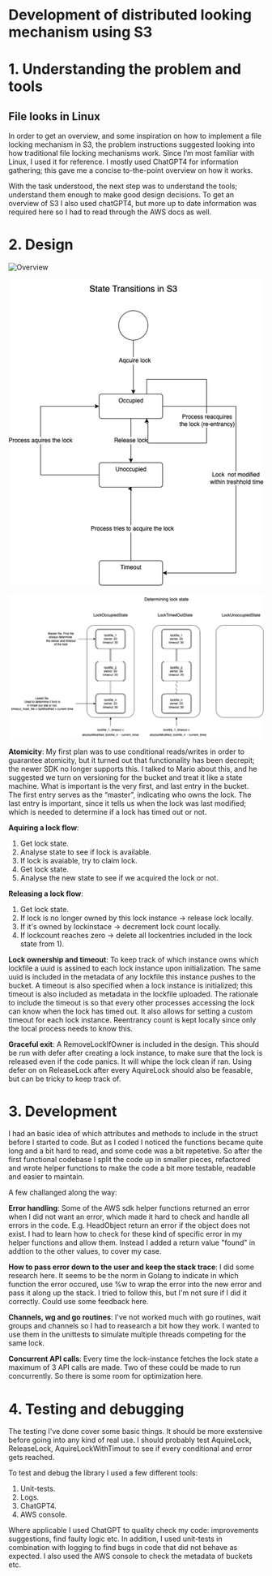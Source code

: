 # Development of distributed looking mechanism using S3

# 1. Understanding the problem and tools

## File looks in Linux

In order to get an overview, and some inspiration on how to implement a file locking mechanism in S3, the problem instructions suggested looking into how traditional file locking mechanisms work. Since I’m most familiar with Linux, I used it for reference. I mostly used ChatGPT4 for information gathering; this gave me a concise to-the-point overview on how it works.

With the task understood, the next step was to understand the tools; understand them enough to make good design decisions. To get an overview of S3 I also used chatGPT4, but more up to date information was required here so I had to read through the AWS docs as well.

# 2. Design

![Overview](diagrams/overview.drawio.png.png)


![State transitions](diagrams/state_transitions.drawio.png)


![State representation in S3](diagrams/bucket_representation.drawio.png)

**Atomicity**:
My first plan was to use conditional reads/writes in order to guarantee atomicity, but it turned out that functionality has been decrepit; the newer SDK no longer supports this. I talked to Mario about this, and he suggested we turn on versioning for the bucket and treat it like a state machine. What is important is the very first, and last entry in the bucket. The first entry serves as the “master”, indicating who owns the lock. The last entry is important, since it tells us when the lock was last modified; which is needed to determine if a lock has timed out or not.

**Aquiring a lock flow**:
1. Get lock state.
2. Analyse state to see if lock is available.
3. If lock is avaiable, try to claim lock.
4. Get lock state.
5. Analyse the new state to see if we acquired the lock or not.

**Releasing a lock flow**:
1. Get lock state.
2. If lock is no longer owned by this lock instance -> release lock locally.
3. If it's owned by lockinstace -> decrement lock count locally.
4. If lockcount reaches zero -> delete all lockentries included in the lock state from 1).

**Lock ownership and timeout**:
To keep track of which instance owns which lockfile a uuid is assined to each lock instance upon initialization. The same uuid is included in the metadata of any lockfile this instance pushes to the bucket. A timeout is also specified when a lock instance is initialized; this timeout is also included as metadata in the lockfile uploaded. The rationale to include the timeout is so that every other processes accessing the lock can know when the lock has timed out. It also allows for setting a custom timeout for each lock instance. Reentrancy count is kept locally since only the local process needs to know this.

**Graceful exit**:
A RemoveLockIfOwner is included in the design. This should be run with defer after creating a lock instance, to make sure that the lock is released even if the code panics. It will whipe the lock clean if ran. Using defer on on ReleaseLock after every AquireLock should also be feasable, but can be tricky to keep track of.

# 3. Development

I had an basic idea of which attributes and methods to include in the struct before I started to code. But as I coded I noticed the functions became quite long and a bit hard to read, and some code was a bit repetetive. So after the first functional codebase I split the code up in smaller pieces, refactored and wrote helper functions to make the code a bit more testable, readable and easier to maintain.

A few challanged along the way:

**Error handling**:
Some of the AWS sdk helper functions returned an error when I did not want an error, which made it hard to check and handle all errors in the code. E.g. HeadObject return an error if the object does not exist. I had to learn how to check for these kind of specific error in my helper functions and allow them. Instead I added a return value "found" in addtion to the other values, to cover my case.

**How to pass error down to the user and keep the stack trace**:
I did some research here. It seems to be the norm in Golang to indicate in which function the error occured, use %w to wrap the error into the new error and pass it along up the stack. I tried to follow this, but I'm not sure if I did it correctly. Could use some feedback here.

**Channels, wg and go routines**:
I've not worked much with go routines, wait groups and channels so I had to reasearch a bit how they work. I wanted to use them in the unittests to simulate multiple threads competing for the same lock.

**Concurrent API calls**:
Every time the lock-instance fetches the lock state a maximum of 3 API calls are made. Two of these could be made to run concurrently.
So there is some room for optimization here.


# 4. Testing and debugging 

The testing I've done cover some basic things. It should be more exstensive before going into any kind of real use.
I should probably test AquireLock, ReleaseLock, AquireLockWithTimout to see if every conditional and error gets reached.

To test and debug the library I used a few different tools:

1. Unit-tests.
1. Logs.
1. ChatGPT4.
1. AWS console.

Where applicable I used ChatGPT to quality check my code: improvements suggestions, find faulty logic etc. In addition, I used unit-tests in combination with logging to find bugs in code that did not behave as expected. I also used the AWS console to check the metadata of buckets etc.